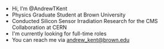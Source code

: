 - Hi, I’m @AndrewTKent
- Physics Graduate Student at Brown University 
- Conducted Silicon Sensor Irradiation Research for the CMS Collaboration at CERN
- I'm currently looking for full-time roles
- You can reach me via andrew_kent@brown.edu

<!---
AndrewTKent/AndrewTKent is a ✨ special ✨ repository because its `README.md` (this file) appears on your GitHub profile.
You can click the Preview link to take a look at your changes.
--->

